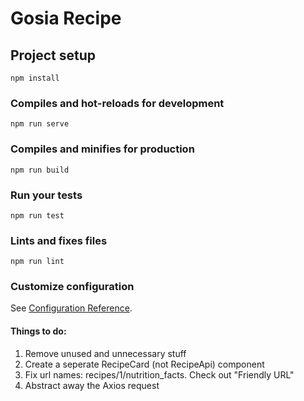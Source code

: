 # Gosia Recipe

## Project setup

```
npm install
```

### Compiles and hot-reloads for development

```
npm run serve
```

### Compiles and minifies for production

```
npm run build
```

### Run your tests

```
npm run test
```

### Lints and fixes files

```
npm run lint
```

### Customize configuration

See [Configuration Reference](https://cli.vuejs.org/config/).

#### Things to do:

1. Remove unused and unnecessary stuff
2. Create a seperate RecipeCard (not RecipeApi) component
3. Fix url names: recipes/1/nutrition_facts. Check out "Friendly URL"
4. Abstract away the Axios request
